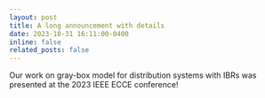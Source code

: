 ```yaml
---
layout: post
title: A long announcement with details
date: 2023-10-31 16:11:00-0400
inline: false
related_posts: false
---
```


Our work on gray-box model for distribution systems with IBRs was presented at the 2023 IEEE ECCE conference!
